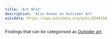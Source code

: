 ```yaml
---
title: 'Art Brut'
description: 'Also known as Outsider Art'
wikidata: https://www.wikidata.org/wiki/Q594150
---
```


Findings that can be categorised as [Outsider art](https://en.wikipedia.org/wiki/Outsider_art).
